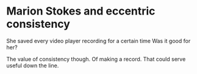 # Marion Stokes and eccentric consistency

She saved every video player recording for a certain time
Was it good for her?

The value of consistency though.
Of making a record.
That could serve useful down the line.